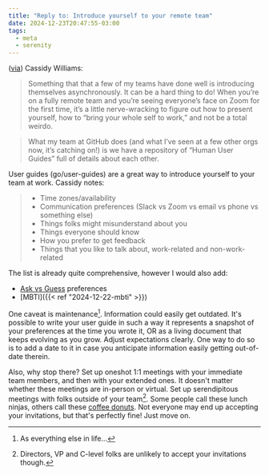 ```yaml
---
title: "Reply to: Introduce yourself to your remote team"
date: 2024-12-23T20:47:55-03:00
tags:
  - meta
  - serenity
---
```


([via](https://cassidoo.co/post/remote-intros/)) Cassidy Williams:

> Something that that a few of my teams have done well is introducing themselves
> asynchronously. It can be a hard thing to do! When you’re on a fully remote
> team and you’re seeing everyone’s face on Zoom for the first time, it’s a
> little nerve-wracking to figure out how to present yourself, how to “bring
> your whole self to work,” and not be a total weirdo.

> What my team at GitHub does (and what I’ve seen at a few other orgs now, it’s
> catching on!) is we have a repository of “Human User Guides” full of details
> about each other.

User guides (go/user-guides) are a great way to introduce yourself to your team
at work. Cassidy notes:

> - Time zones/availability
> - Communication preferences (Slack vs Zoom vs email vs phone vs something else)
> - Things folks might misunderstand about you
> - Things everyone should know
> - How you prefer to get feedback
> - Things that you like to talk about, work-related and non-work-related

The list is already quite comprehensive, however I would also add:

- [Ask vs Guess](https://jeanhsu.substack.com/p/ask-vs-guess-culture)
  preferences
- [MBTI]({{< ref "2024-12-22-mbti" >}})

One caveat is maintenance[^1]. Information could easily get outdated. It's
possible to write your user guide in such a way it represents a snapshot of your
preferences at the time you wrote it, OR as a living document that keeps
evolving as you grow. Adjust expectations clearly. One way to do so is to add a
date to it in case you anticipate information easily getting out-of-date
therein.

Also, why stop there? Set up oneshot 1:1 meetings with your immediate team
members, and then with your extended ones. It doesn't matter whether these
meetings are in-person or virtual. Set up serendipitous meetings with folks
outside of your team[^2]. Some people call these lunch ninjas, others call these
[coffee donuts](https://www.donut.com/). Not everyone may end up accepting your
invitations, but that's perfectly fine! Just move on.


[^1]: As everything else in life...
[^2]: Directors, VP and C-level folks are unlikely to accept your invitations
    though.
